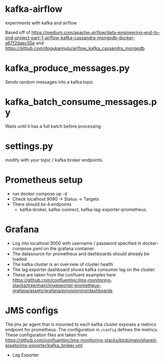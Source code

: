 # kafka-airflow
experiments with kafka and airflow

Based off of https://medium.com/apache-airflow/data-engineering-end-to-end-project-part-1-airflow-kafka-cassandra-mongodb-docker-a87f2daec55e and 
https://github.com/dogukannulu/airflow_kafka_cassandra_mongodb

# kafka_produce_messages.py
Sends random messages into a kafka topic

# kafka_batch_consume_messages.py
Waits until it has a full batch before processing

# settings.py 
modify with your topic / kafka broker endpoints.


# Prometheus setup

* run docker compose up -d
* Check localhost:9090 -> Status -> Targets
* There should be 4 endpoints
  * kafka-broker, kafka-connect, kafka-lag-exporter-prometheus.
  
# Grafana
* Log into localhost:3000 with username / password specified in docker-compose.yaml on the grafana container.
* The datasource for prometheus and dashboards should already be loaded.
* The kafka cluster is an overview of cluster health
* The lag exporter dashboard shows kafka consumer lag on the cluster.
* These are taken from the confluent examples here https://github.com/confluentinc/jmx-monitoring-stacks/tree/main/jmxexporter-prometheus-grafana/assets/grafana/provisioning/dashboards


# JMS configs

The jmx jar agent that is mounted to each kafka cluster exposes a metrics endpoint for prometheus. The configuration in `/config` defines the metrics. These configuration files are taken from https://github.com/confluentinc/jmx-monitoring-stacks/blob/main/shared-assets/jmx-exporter/kafka_broker.yml

* Lag Exporter